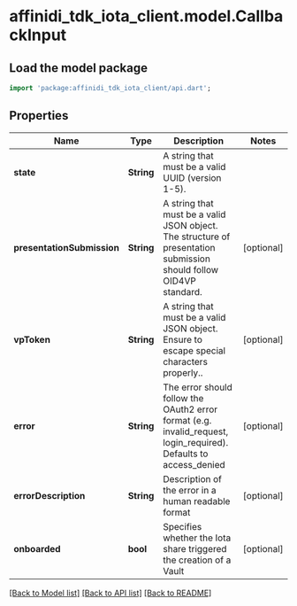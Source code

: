 # affinidi_tdk_iota_client.model.CallbackInput

## Load the model package

```dart
import 'package:affinidi_tdk_iota_client/api.dart';
```

## Properties

| Name                       | Type       | Description                                                                                                        | Notes      |
| -------------------------- | ---------- | ------------------------------------------------------------------------------------------------------------------ | ---------- |
| **state**                  | **String** | A string that must be a valid UUID (version 1-5).                                                                  |
| **presentationSubmission** | **String** | A string that must be a valid JSON object. The structure of presentation submission should follow OID4VP standard. | [optional] |
| **vpToken**                | **String** | A string that must be a valid JSON object. Ensure to escape special characters properly..                          | [optional] |
| **error**                  | **String** | The error should follow the OAuth2 error format (e.g. invalid_request, login_required). Defaults to access_denied  | [optional] |
| **errorDescription**       | **String** | Description of the error in a human readable format                                                                | [optional] |
| **onboarded**              | **bool**   | Specifies whether the Iota share triggered the creation of a Vault                                                 | [optional] |

[[Back to Model list]](../README.md#documentation-for-models) [[Back to API list]](../README.md#documentation-for-api-endpoints) [[Back to README]](../README.md)
